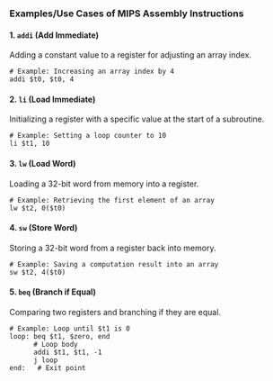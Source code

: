 
### Examples/Use Cases of MIPS Assembly Instructions

#### 1. `addi` (Add Immediate)
Adding a constant value to a register for adjusting an array index.

```assembly
# Example: Increasing an array index by 4
addi $t0, $t0, 4
```

#### 2. `li` (Load Immediate)
Initializing a register with a specific value at the start of a subroutine.

```assembly
# Example: Setting a loop counter to 10
li $t1, 10
```

#### 3. `lw` (Load Word)
Loading a 32-bit word from memory into a register.

```assembly
# Example: Retrieving the first element of an array
lw $t2, 0($t0)
```

#### 4. `sw` (Store Word)
Storing a 32-bit word from a register back into memory.

```assembly
# Example: Saving a computation result into an array
sw $t2, 4($t0)
```

#### 5. `beq` (Branch if Equal)
Comparing two registers and branching if they are equal.

```assembly
# Example: Loop until $t1 is 0
loop: beq $t1, $zero, end
      # Loop body
      addi $t1, $t1, -1
      j loop
end:   # Exit point
```
